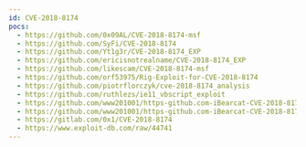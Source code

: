 ```yaml
---
id: CVE-2018-8174
pocs:
  - https://github.com/0x09AL/CVE-2018-8174-msf
  - https://github.com/SyFi/CVE-2018-8174
  - https://github.com/Yt1g3r/CVE-2018-8174_EXP
  - https://github.com/ericisnotrealname/CVE-2018-8174_EXP
  - https://github.com/likescam/CVE-2018-8174-msf
  - https://github.com/orf53975/Rig-Exploit-for-CVE-2018-8174
  - https://github.com/piotrflorczyk/cve-2018-8174_analysis
  - https://github.com/ruthlezs/ie11_vbscript_exploit
  - https://github.com/www201001/https-github.com-iBearcat-CVE-2018-8174_EXP
  - https://github.com/www201001/https-github.com-iBearcat-CVE-2018-8174_EXP.git-
  - https://gitlab.com/0x1/CVE-2018-8174
  - https://www.exploit-db.com/raw/44741
---
```

